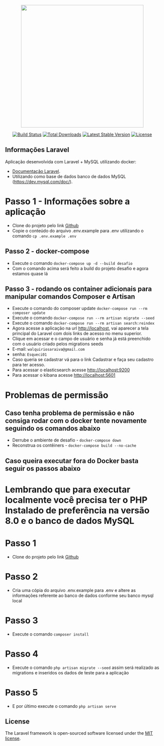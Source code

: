 <p align="center"><a href="https://laravel.com" target="_blank"><img src="https://raw.githubusercontent.com/laravel/art/master/logo-lockup/5%20SVG/2%20CMYK/1%20Full%20Color/laravel-logolockup-cmyk-red.svg" width="400"></a></p>

<p align="center">
<a href="https://travis-ci.org/laravel/framework"><img src="https://travis-ci.org/laravel/framework.svg" alt="Build Status"></a>
<a href="https://packagist.org/packages/laravel/framework"><img src="https://img.shields.io/packagist/dt/laravel/framework" alt="Total Downloads"></a>
<a href="https://packagist.org/packages/laravel/framework"><img src="https://img.shields.io/packagist/v/laravel/framework" alt="Latest Stable Version"></a>
<a href="https://packagist.org/packages/laravel/framework"><img src="https://img.shields.io/packagist/l/laravel/framework" alt="License"></a>
</p>

## Informações Laravel

Aplicação desenvolvida com Laravel + MySQL utilizando docker:

- [Documentação Laravel](https://laravel.com/docs/8.x).
- Utilizando como base de dados banco de dados MySQL (https://dev.mysql.com/doc/).

# Passo 1 - Informações sobre a aplicação
- Clone do projeto pelo link [Github](https://github.com/walquiriosaraiva/desafio.git)
- Copie o conteúdo do arquivo .env.example para .env utilizando o comando `cp .env.example .env`
## Passo 2 - docker-compose
- Execute o comando `docker-compose up -d --build desafio`
- Com o comando acima será feito a build do projeto desafio e agora estamos quase lá

## Passo 3 - rodando os container adicionais para manipular comandos Composer e Artisan
- Execute o comando do composer update `docker-compose run --rm composer update`
- Execute o comando `docker-compose run --rm artisan migrate --seed`
- Execute o comando `docker-compose run --rm artisan search:reindex`
- Agora acesse a aplicação na url [http://localhost](http://localhost), vai aparecer a tela principal do Laravel com dois links de acesso no menu superior.
- Clique em acessar e o campo de usuário e senha já está preenchido com o usuário criado pelos migrations seeds
- E-mail: `walquiriosaraiva@gmail.com`
- senha: `Esqueci01`
- Caso queria se cadastrar vá para o link Cadastrar e faça seu cadastro para ter acesso.
- Para acessar o elasticsearch acesse  [http://localhost:9200](http://localhost:9200)
- Para acessar o kibana acesse  [http://localhost:5601](http://localhost:5601)

# Problemas de permissão
## Caso tenha problema de permissão e não consiga rodar com o docker tente novamente seguindo os comandos abaixo
- Derrube o ambiente de desafio - `docker-compose down`
- Reconstrua os contêiners - `docker-compose build --no-cache`

## Caso queira executar fora do Docker basta seguir os passos abaixo
# Lembrando que para executar localmente você precisa ter o PHP Instalado de preferência na versão 8.0 e o banco de dados MySQL

# Passo 1
- Clone do projeto pelo link [Github](https://github.com/walquiriosaraiva/desafio.git)

# Passo 2
- Cria uma cópia do arquivo .env.example para .env e altere as informações referente ao banco de dados conforme seu banco mysql local

# Passo 3
- Execute o comando `composer install`

# Passo 4
- Execute o comando `php artisan migrate --seed` assim será realizado as migrations e inseridos os dados de teste para a aplicação

# Passo 5
- E por último execute o comando `php artisan serve`

## License

The Laravel framework is open-sourced software licensed under the [MIT license](https://opensource.org/licenses/MIT).
